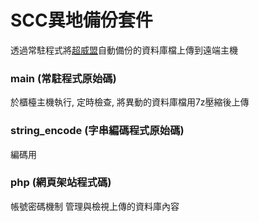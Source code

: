 # SCC異地備份套件
透過常駐程式將[超威盟](http://www.wameng.com.tw/)自動備份的資料庫檔上傳到遠端主機

### main (常駐程式原始碼)
於櫃檯主機執行, 定時檢查, 將異動的資料庫檔用7z壓縮後上傳

### string_encode (字串編碼程式原始碼)
編碼用

### php (網頁架站程式碼)
帳號密碼機制
管理與檢視上傳的資料庫內容
